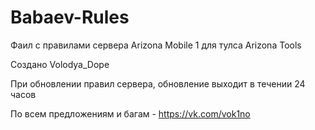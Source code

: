 # Babaev-Rules
Фаил с правилами сервера Arizona Mobile 1 для тулса Arizona Tools

Создано Volodya_Dope

При обновлении правил сервера, обновление выходит в течении 24 часов

По всем предложениям и багам - https://vk.com/vok1no
